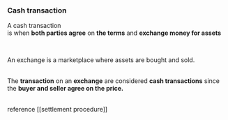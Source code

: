 ### Cash transaction 

<p>A cash transaction<br>is when <b>both parties agree</b> on <b>the terms</b> and <b>exchange money for assets</b></p><br>
<p>An exchange is a marketplace where assets are bought and sold.</p><br>
The <b>transaction</b> on an <b>exchange</b> are considered <b>cash transactions</b> since the <b>buyer and seller agree on the price.</b></p>
<br>
reference [[settlement procedure]]